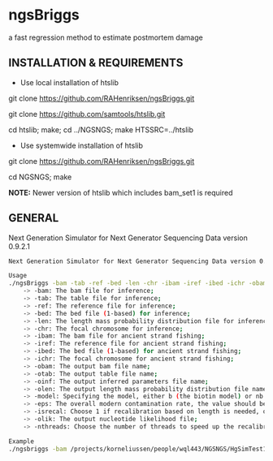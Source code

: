 # ngsBriggs
a fast regression method to estimate postmortem damage


## INSTALLATION & REQUIREMENTS
* Use local installation of htslib

git clone https://github.com/RAHenriksen/ngsBriggs.git

git clone https://github.com/samtools/htslib.git

cd htslib; make; cd ../NGSNGS; make HTSSRC=../htslib

* Use systemwide installation of htslib

git clone https://github.com/RAHenriksen/ngsBriggs.git

cd NGSNGS; make

**NOTE:** Newer version of htslib which includes bam_set1 is required


## GENERAL
Next Generation Simulator for Next Generator Sequencing Data version 0.9.2.1 

~~~~bash
Next Generation Simulator for Next Generator Sequencing Data version 0.9.2.1

Usage
./ngsBriggs -bam -tab -ref -bed -len -chr -ibam -iref -ibed -ichr -obam -otab -oinf -olen -model -eps -isrecal -olik -nthreads
	-> -bam: The bam file for inference;
	-> -tab: The table file for inference;
	-> -ref: The reference file for inference;
	-> -bed: The bed file (1-based) for inference;
	-> -len: The length mass probability distribution file for inference;
	-> -chr: The focal chromosome for inference;
	-> -ibam: The bam file for ancient strand fishing;
	-> -iref: The reference file for ancient strand fishing;
	-> -ibed: The bed file (1-based) for ancient strand fishing;
	-> -ichr: The focal chromosome for ancient strand fishing;
	-> -obam: The output bam file name;
	-> -otab: The output table file name;
	-> -oinf: The output inferred parameters file name;
	-> -olen: The output length mass probability distribution file name;
	-> -model: Specifying the model, either b (the biotin model) or nb (the non-biotin model);
	-> -eps: The overall modern contamination rate, the value should be within the interval [0,1);
	-> -isrecal: Choose 1 if recalibration based on length is needed, otherwise 0 (default);
	-> -olik: The output nucleotide likelihood file;
	-> -nthreads: Choose the number of threads to speed up the recalibration process.

Example
./ngsbriggs -bam /projects/korneliussen/people/wql443/NGSNGS/HgSimTest1.bam -ref /projects/korneliussen/people/wql443/NGSNGS/Test_Examples/Mycobacterium_leprae.fa.gz -model b

~~~~
